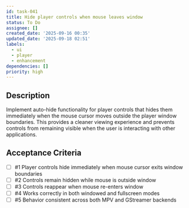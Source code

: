 ```yaml
---
id: task-041
title: Hide player controls when mouse leaves window
status: To Do
assignee: []
created_date: '2025-09-16 00:35'
updated_date: '2025-09-18 02:51'
labels:
  - ui
  - player
  - enhancement
dependencies: []
priority: high
---
```


## Description

Implement auto-hide functionality for player controls that hides them immediately when the mouse cursor moves outside the player window boundaries. This provides a cleaner viewing experience and prevents controls from remaining visible when the user is interacting with other applications.

## Acceptance Criteria
<!-- AC:BEGIN -->
- [ ] #1 Player controls hide immediately when mouse cursor exits window boundaries
- [ ] #2 Controls remain hidden while mouse is outside window
- [ ] #3 Controls reappear when mouse re-enters window
- [ ] #4 Works correctly in both windowed and fullscreen modes
- [ ] #5 Behavior consistent across both MPV and GStreamer backends
<!-- AC:END -->
